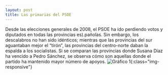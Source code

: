 ```yaml
---
layout: post
title: Las primarias del PSOE
---
```

Desde las elecciones generales de 2008, el PSOE ha ido perdiendo votos y diputados en todas las provincias es).pañolas. Sin embargo, los descalabros no han sido idénticos; mientras que las provincias del sur aguantaban mejor el “tirón”, las provincias del centro-norte daban la espalda a los socialistas. Si se comparan las provincias donde Susana Díaz ha vencido a Pedro Sánchez, se observa cómo son aquellas donde el partido ha mantenido mayor número de apoyos.
![Gráfico 1](https://raw.githubusercontent.com/jose8david/jose8david.github.io/master/img/psoe-primarias.PNG){:class="img-responsive"}
